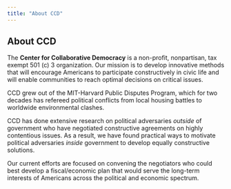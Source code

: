 ```yaml
---
title: "About CCD"
---
```


## About CCD

The **Center for Collaborative Democracy** is a non-profit, nonpartisan, tax exempt 501 (c) 3 organization. Our mission is to develop innovative methods that will encourage Americans to participate constructively in civic life and will enable communities to reach optimal decisions on critical issues.

CCD grew out of the MIT-Harvard Public Disputes Program, which for two decades has refereed political conflicts from local housing battles to worldwide environmental clashes.

CCD has done extensive research on political adversaries _outside_ of government who have negotiated constructive agreements on highly contentious issues. As a result, we have found practical ways to motivate political adversaries _inside_ government to develop equally constructive solutions. 

Our current efforts are focused on convening the negotiators who could best develop a fiscal/economic plan that would serve the long-term interests of Americans across the political and economic spectrum.

   
